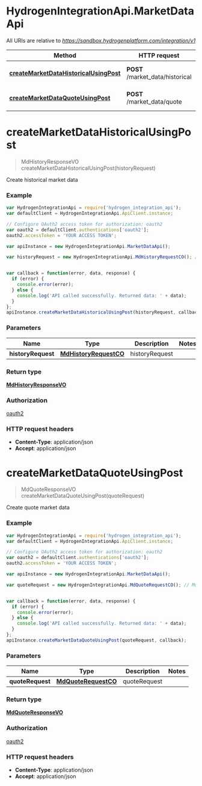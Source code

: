 # HydrogenIntegrationApi.MarketDataApi

All URIs are relative to *https://sandbox.hydrogenplatform.com/integration/v1*

Method | HTTP request | Description
------------- | ------------- | -------------
[**createMarketDataHistoricalUsingPost**](MarketDataApi.md#createMarketDataHistoricalUsingPost) | **POST** /market_data/historical | Create historical market data
[**createMarketDataQuoteUsingPost**](MarketDataApi.md#createMarketDataQuoteUsingPost) | **POST** /market_data/quote | Create quote market data


<a name="createMarketDataHistoricalUsingPost"></a>
# **createMarketDataHistoricalUsingPost**
> MdHistoryResponseVO createMarketDataHistoricalUsingPost(historyRequest)

Create historical market data

### Example
```javascript
var HydrogenIntegrationApi = require('hydrogen_integration_api');
var defaultClient = HydrogenIntegrationApi.ApiClient.instance;

// Configure OAuth2 access token for authorization: oauth2
var oauth2 = defaultClient.authentications['oauth2'];
oauth2.accessToken = 'YOUR ACCESS TOKEN';

var apiInstance = new HydrogenIntegrationApi.MarketDataApi();

var historyRequest = new HydrogenIntegrationApi.MdHistoryRequestCO(); // MdHistoryRequestCO | historyRequest


var callback = function(error, data, response) {
  if (error) {
    console.error(error);
  } else {
    console.log('API called successfully. Returned data: ' + data);
  }
};
apiInstance.createMarketDataHistoricalUsingPost(historyRequest, callback);
```

### Parameters

Name | Type | Description  | Notes
------------- | ------------- | ------------- | -------------
 **historyRequest** | [**MdHistoryRequestCO**](MdHistoryRequestCO.md)| historyRequest | 

### Return type

[**MdHistoryResponseVO**](MdHistoryResponseVO.md)

### Authorization

[oauth2](../README.md#oauth2)

### HTTP request headers

 - **Content-Type**: application/json
 - **Accept**: application/json

<a name="createMarketDataQuoteUsingPost"></a>
# **createMarketDataQuoteUsingPost**
> MdQuoteResponseVO createMarketDataQuoteUsingPost(quoteRequest)

Create quote market data

### Example
```javascript
var HydrogenIntegrationApi = require('hydrogen_integration_api');
var defaultClient = HydrogenIntegrationApi.ApiClient.instance;

// Configure OAuth2 access token for authorization: oauth2
var oauth2 = defaultClient.authentications['oauth2'];
oauth2.accessToken = 'YOUR ACCESS TOKEN';

var apiInstance = new HydrogenIntegrationApi.MarketDataApi();

var quoteRequest = new HydrogenIntegrationApi.MdQuoteRequestCO(); // MdQuoteRequestCO | quoteRequest


var callback = function(error, data, response) {
  if (error) {
    console.error(error);
  } else {
    console.log('API called successfully. Returned data: ' + data);
  }
};
apiInstance.createMarketDataQuoteUsingPost(quoteRequest, callback);
```

### Parameters

Name | Type | Description  | Notes
------------- | ------------- | ------------- | -------------
 **quoteRequest** | [**MdQuoteRequestCO**](MdQuoteRequestCO.md)| quoteRequest | 

### Return type

[**MdQuoteResponseVO**](MdQuoteResponseVO.md)

### Authorization

[oauth2](../README.md#oauth2)

### HTTP request headers

 - **Content-Type**: application/json
 - **Accept**: application/json

